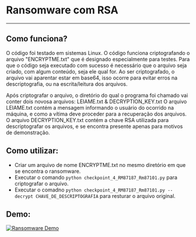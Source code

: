 # Ransomware com RSA
---

## Como funciona?
O código foi testado em sistemas Linux. O código funciona criptografando o arquivo "ENCRYPTME.txt" que é designado especialmente para testes.
Para que o código seja executado com sucesso é necessário que o arquivo seja criado, com algum conteúdo, seja ele qual for. Ao ser criptografado,
o arquivo vai aparentar estar em base64, isso ocorre para evitar erros na descriptografia, ou na escrita/leitura dos arquivos.

Após criptografar o arquivo, o diretório do qual o programa foi chamado vai conter dois novosa arquivos: LEIAME.txt & DECRYPTION_KEY.txt
O arquivo LEIAME.txt contém a mensagem informando o usuário do ocorrido na máquina, e como a vítima deve proceder para a recuperação dos arquivos.
O arquivo DECRYPTION_KEY.txt contém a chave RSA utilizada para descriptografar os arquivos, e se encontra presente apenas para motivos de demonstração.

## Como utilizar:
- Criar um arquivo de nome ENCRYPTME.txt no mesmo diretório em que se encontra o ransomware.
- Executar o comando `python checkpoint_4_RM87187_Rm87101.py` para criptografar o arquivo.
- Executar o comadno `python checkpoint_4_RM87187_Rm87101.py --decrypt CHAVE_DE_DESCRIPTOGRAFIA` para resturar o arquivo original.

## Demo:
[![Ransomware Demo](https://res.cloudinary.com/marcomontalbano/image/upload/v1629842257/video_to_markdown/images/youtube--N02dVkcRyx8-c05b58ac6eb4c4700831b2b3070cd403.jpg)](https://www.youtube.com/watch?v=N02dVkcRyx8 "Ransomware Demo")
